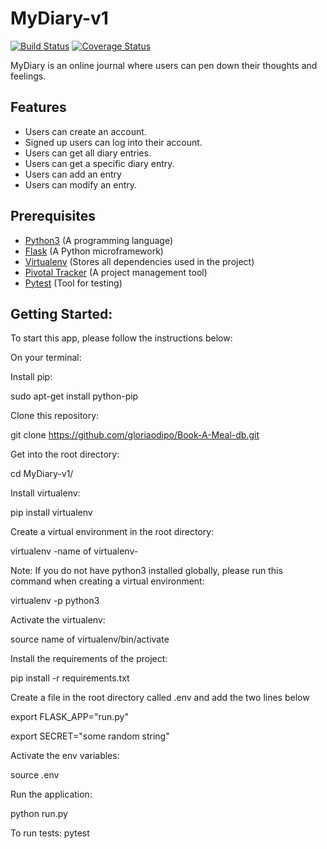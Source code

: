 # MyDiary-v1
[![Build Status](https://travis-ci.org/gloriaodipo/MyDiary-v1.svg?branch=develop)](https://travis-ci.org/gloriaodipo/MyDiary-v1) [![Coverage Status](https://coveralls.io/repos/github/gloriaodipo/MyDiary-v1/badge.svg?branch=develop)](https://coveralls.io/github/gloriaodipo/MyDiary-v1?branch=develop)

MyDiary is an online journal where users can pen down their thoughts and feelings.

## Features
- Users can create an account.
- Signed up users can log into their account.
- Users can get all diary entries.
- Users can get a specific diary entry.
- Users can add an entry
- Users can modify an entry.

## Prerequisites
- [Python3](https://www.python.org/) (A programming language)
- [Flask](http://flask.pocoo.org/) (A Python microframework)
- [Virtualenv](https://virtualenv.pypa.io/en/stable/) (Stores all dependencies used in the project)
- [Pivotal Tracker](www.pivotaltracker.com) (A project management tool)
- [Pytest](https://docs.pytest.org/en/latest/) (Tool for testing)

## Getting Started:

To start this app, please follow the instructions below:

On your terminal:

Install pip:

sudo apt-get install python-pip

Clone this repository:

git clone https://github.com/gloriaodipo/Book-A-Meal-db.git

Get into the root directory:

cd MyDiary-v1/

Install virtualenv:

pip install virtualenv

Create a virtual environment in the root directory:

virtualenv -name of virtualenv-
  
 Note: If you do not have python3 installed globally, please run this command when creating a virtual environment:
 
 virtualenv -p python3 <name of virtualenv>

Activate the virtualenv:

source name of virtualenv/bin/activate

Install the requirements of the project:

pip install -r requirements.txt

Create a file in the root directory called .env and add the two lines below

  export FLASK_APP="run.py"

  export SECRET="some random string"

Activate the env variables:

source .env

Run the application:

python run.py

To run tests:
pytest
